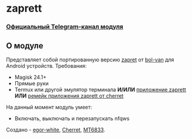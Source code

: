 # zaprett

### [Официальный Telegram-канал модуля](https://t.me/zaprett_module)

## О модуле
Представляет собой портированную версию [zapret](https://github.com/bol-van/zapret/) от [bol-van](https://github.com/bol-van/) для Android устройств.
Требования:
* Magisk 24.1+
* Прямые руки
* Termux или другой эмулятор терминала **И/ИЛИ** [приложение zaprett](https://github.com/egor-white/zaprett-app) **ИЛИ** [ремейк приложения zaprett от cherret](https://github.com/CherretGit/zaprett-app)

На данный момент модуль умеет:
+ Включать, выключать и перезапускать nfqws



Создано - [egor-white](https://t.me/cheesedroid), [Cherret](https://t.me/Cherret), [MT6833](https://t.me/MT6833).
